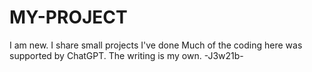 # MY-PROJECT
I am new. I share small projects I've done
Much of the coding here was supported by ChatGPT. The writing is my own. -J3w21b-
